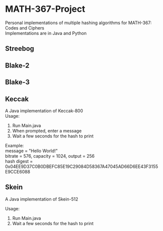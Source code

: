 # MATH-367-Project
Personal implementations of multiple hashing algorithms for MATH-367: Codes and Ciphers <br>
Implementations are in Java and Python

## Streebog

## Blake-2

## Blake-3

## Keccak
A Java implementation of Keccak-800 <br>
Usage:
1. Run Main.java
2. When prompted, enter a message
3. Wait a few seconds for the hash to print

<p>
Example: <br>
message = "Hello World!" <br>
bitrate = 576, capacity = 1024, output = 256 <br>
hash digest = 0x04EE9D37C0B0DBEFC85E19C29084D58367A47045AD66D6EE43F3155E9CCE6088
</p>


## Skein
A Java implementation of Skein-512 <br>

Usage:
1. Run Main.java
2. Wait a few seconds for the hash to print
